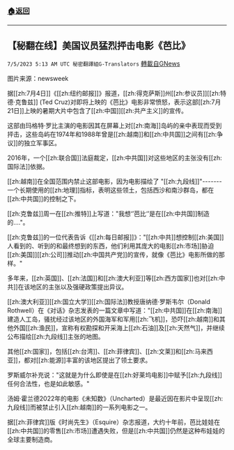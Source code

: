 ###  [:house:返回](README.md)
---


## 【秘翻在线】美国议员猛烈抨击电影《芭比》
`7/5/2023 5:13 AM UTC 秘密翻譯組G-Translators` [轉載自GNews](https://gnews.org/articles/1437869)

图片来源：newsweek 

据[[zh:7月4日]]《[[zh:纽约邮报]]》报道，[[zh:得克萨斯]]州[[zh:参议员]][[zh:特德·克鲁兹]] (Ted Cruz)对即将上映的《芭比》电影非常愤怒，表示这部[[zh:7月21日]]上映的暑期大片中包含了[[zh:中国]][[zh:共产主义]]的宣传。

这部由玛格特·罗比主演的电影因其在屏幕上对[[zh:南海]]岛屿的亲中表现而受到抨击，这些岛屿在1974年和1988年曾是[[zh:越南]]和[[zh:中共国]]之间有[[zh:争议]]的独立军事区。

2016年，一个[[zh:联合国]]法庭裁定，[[zh:中共国]]对这些地区的主张没有[[zh:国际法]]依据。

[[zh:越南]]在全国范围内禁止这部电影，因为电影描绘了 "[[zh:九段线]]"-------一个长期使用的[[zh:地理]]指标，表明这些领土，包括西沙和南沙群岛，都在[[zh:中共国]]的控制之下。

[[zh:克鲁兹]]周一在[[zh:推特]]上写道："我想‘’芭比‘’是在[[zh:中共国]]制造的...."。

[[zh:克鲁兹]]的一位代表告诉《[[zh:每日邮报]]》："[[zh:中共]]想控制[[zh:美国]]人看到的、听到的和最终想到的东西，他们利用其庞大的电影[[zh:市场]]胁迫[[zh:美国]][[zh:公司]]推动[[zh:中国共产党]]的宣传，就像《芭比》电影所做的那样。"

多年来，[[zh:英国]]、[[zh:法国]]和[[zh:澳大利亚]]等[[zh:西方国家]]也对[[zh:中共]]在该地区的主张以及强硬政策提出异议。

[[zh:澳大利亚]][[zh:国立大学]][[zh:国际法]]教授唐纳德·罗斯韦尔（Donald Rothwell）在《对话》杂志发表的一篇文章中写道："[[zh:中共国]]在[[zh:南海]]建造人工岛，骚扰经过该地区的外国海军和军用[[zh:飞机]]，恐吓[[zh:越南]]和其他外国[[zh:渔民]]，宣称有权勘探和开采海上[[zh:石油]]及[[zh:天然气]]，并继续公布描绘[[zh:九段线]]主张的地图。

其他[[zh:国家]]，包括[[zh:台湾]]、[[zh:菲律宾]]、[[zh:文莱]]和[[zh:马来西亚]]，都对[[zh:能源]]丰富的该地区提出了领土要求。

罗斯威尔补充说："这就是为什么即使是在[[zh:好莱坞电影]]中赋予[[zh:九段线]]任何合法性，也是如此敏感。"

汤姆·霍兰德2022年的电影《未知数》（Uncharted）是最近因在影片中呈现[[zh:九段线]]而被禁止引入[[zh:越南]]的一系列电影之一。

据[[zh:菲律宾]]版《时尚先生》（Esquire）杂志报道，大约十年前，芭比娃娃在[[zh:中共国]]的零售[[zh:市场]]遭遇失败，但是[[zh:中共国]]仍然是这种布娃娃的全球主要制造商。

